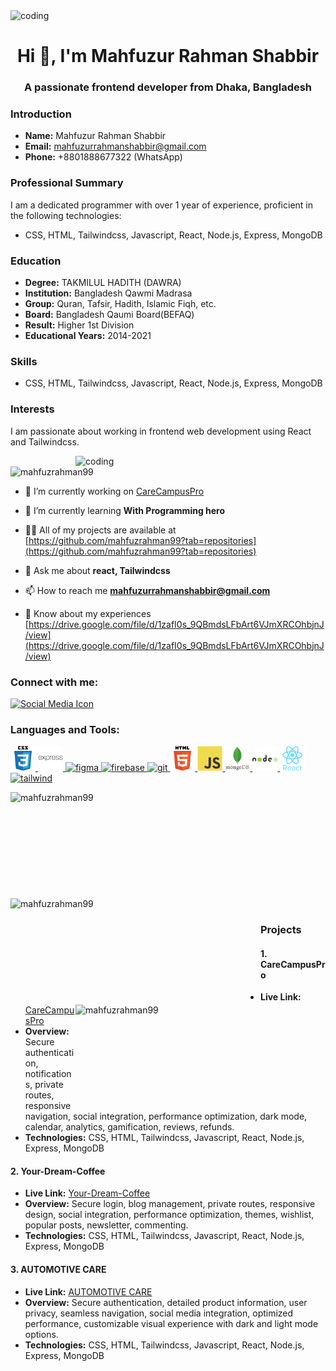 

<img alt="coding" width="900" src="https://i.ibb.co/qDhmjdC/Github-Profile-Banner.png"/>


<h1 align="center">Hi 👋, I'm Mahfuzur Rahman Shabbir</h1>
<h3 align="center">A passionate frontend developer from Dhaka, Bangladesh</h3>

### Introduction

- **Name:** Mahfuzur Rahman Shabbir
- **Email:** mahfuzurrahmanshabbir@gmail.com
- **Phone:** +8801888677322 (WhatsApp)

### Professional Summary

I am a dedicated programmer with over 1 year of experience, proficient in the following technologies:

- CSS, HTML, Tailwindcss, Javascript, React, Node.js, Express, MongoDB

### Education

- **Degree:** TAKMILUL HADITH (DAWRA)
- **Institution:** Bangladesh Qawmi Madrasa
- **Group:** Quran, Tafsir, Hadith, Islamic Fiqh, etc.
- **Board:** Bangladesh Qaumi Board(BEFAQ)
- **Result:** Higher 1st Division
- **Educational Years:** 2014-2021

### Skills

- CSS, HTML, Tailwindcss, Javascript, React, Node.js, Express, MongoDB

### Interests

I am passionate about working in frontend web development using React and Tailwindcss.

<img align="right" alt="coding" width="400" src="https://user-images.githubusercontent.com/55389276/140866485-8fb1c876-9a8f-4d6a-98dc-08c4981eaf70.gif"/>


<p align="left"> <img src="https://komarev.com/ghpvc/?username=mahfuzrahman99&label=Profile%20views&color=0e75b6&style=flat" alt="mahfuzrahman99" /> </p>

- 🔭 I’m currently working on [CareCampusPro](https://assignment-twelve-c5a2f.web.app/)

- 🌱 I’m currently learning **With Programming hero**

- 👨‍💻 All of my projects are available at [https://github.com/mahfuzrahman99?tab=repositories](https://github.com/mahfuzrahman99?tab=repositories)

- 💬 Ask me about **react, Tailwindcss**

- 📫 How to reach me **mahfuzurrahmanshabbir@gmail.com**

- 📄 Know about my experiences [https://drive.google.com/file/d/1zafI0s_9QBmdsLFbArt6VJmXRCOhbjnJ/view](https://drive.google.com/file/d/1zafI0s_9QBmdsLFbArt6VJmXRCOhbjnJ/view)

<div align="left">
<h3>Connect with me:</h3>
<p>
  <a href="https://www.facebook.com/profile.php?id=100027585996757" target="_blank">
    <img src="https://image.similarpng.com/very-thumbnail/2021/01/Facebook-icon-design-illustration-on-transparent-background-PNG.png" alt="Social Media Icon" width="40" height="40"/>
  </a>
</p>
</div>

<h3 align="left">Languages and Tools:</h3>
<p align="left"> <a href="https://www.w3schools.com/css/" target="_blank" rel="noreferrer"> <img src="https://raw.githubusercontent.com/devicons/devicon/master/icons/css3/css3-original-wordmark.svg" alt="css3" width="40" height="40"/> </a> <a href="https://expressjs.com" target="_blank" rel="noreferrer"> <img src="https://raw.githubusercontent.com/devicons/devicon/master/icons/express/express-original-wordmark.svg" alt="express" width="40" height="40"/> </a> <a href="https://www.figma.com/" target="_blank" rel="noreferrer"> <img src="https://www.vectorlogo.zone/logos/figma/figma-icon.svg" alt="figma" width="40" height="40"/> </a> <a href="https://firebase.google.com/" target="_blank" rel="noreferrer"> <img src="https://www.vectorlogo.zone/logos/firebase/firebase-icon.svg" alt="firebase" width="40" height="40"/> </a> <a href="https://git-scm.com/" target="_blank" rel="noreferrer"> <img src="https://www.vectorlogo.zone/logos/git-scm/git-scm-icon.svg" alt="git" width="40" height="40"/> </a> <a href="https://www.w3.org/html/" target="_blank" rel="noreferrer"> <img src="https://raw.githubusercontent.com/devicons/devicon/master/icons/html5/html5-original-wordmark.svg" alt="html5" width="40" height="40"/> </a> <a href="https://developer.mozilla.org/en-US/docs/Web/JavaScript" target="_blank" rel="noreferrer"> <img src="https://raw.githubusercontent.com/devicons/devicon/master/icons/javascript/javascript-original.svg" alt="javascript" width="40" height="40"/> </a> <a href="https://www.mongodb.com/" target="_blank" rel="noreferrer"> <img src="https://raw.githubusercontent.com/devicons/devicon/master/icons/mongodb/mongodb-original-wordmark.svg" alt="mongodb" width="40" height="40"/> </a> <a href="https://nodejs.org" target="_blank" rel="noreferrer"> <img src="https://raw.githubusercontent.com/devicons/devicon/master/icons/nodejs/nodejs-original-wordmark.svg" alt="nodejs" width="40" height="40"/> </a> <a href="https://reactjs.org/" target="_blank" rel="noreferrer"> <img src="https://raw.githubusercontent.com/devicons/devicon/master/icons/react/react-original-wordmark.svg" alt="react" width="40" height="40"/> </a> <a href="https://tailwindcss.com/" target="_blank" rel="noreferrer"> <img src="https://www.vectorlogo.zone/logos/tailwindcss/tailwindcss-icon.svg" alt="tailwind" width="40" height="40"/> </a> </p>

<p><img align="left" height="170" width="900" src="https://github-readme-streak-stats.herokuapp.com/?user=mahfuzrahman99&" alt="mahfuzrahman99" /></p>

<p><img align="left" height="170" width="400" src="https://github-readme-stats.vercel.app/api/top-langs?username=mahfuzrahman99&show_icons=true&locale=en&layout=compact" alt="mahfuzrahman99" /></p>

<p>&nbsp;<img align="right" height="170" width="400" src="https://github-readme-stats.vercel.app/api?username=mahfuzrahman99&show_icons=true&locale=en" alt="mahfuzrahman99" /></p>



### Projects

#### 1. CareCampusPro

- **Live Link:** [CareCampusPro](https://assignment-twelve-c5a2f.web.app/)
- **Overview:** Secure authentication, notifications, private routes, responsive navigation, social integration, performance optimization, dark mode, calendar, analytics, gamification, reviews, refunds.
- **Technologies:** CSS, HTML, Tailwindcss, Javascript, React, Node.js, Express, MongoDB

#### 2. Your-Dream-Coffee

- **Live Link:** [Your-Dream-Coffee](https://the-dragon-house.web.app/)
- **Overview:** Secure login, blog management, private routes, responsive design, social integration, performance optimization, themes, wishlist, popular posts, newsletter, commenting.
- **Technologies:** CSS, HTML, Tailwindcss, Javascript, React, Node.js, Express, MongoDB

#### 3. AUTOMOTIVE CARE

- **Live Link:** [AUTOMOTIVE CARE](https://assignment-ten-1cb40.web.app/)
- **Overview:** Secure authentication, detailed product information, user privacy, seamless navigation, social media integration, optimized performance, customizable visual experience with dark and light mode options.
- **Technologies:** CSS, HTML, Tailwindcss, Javascript, React, Node.js, Express, MongoDB


